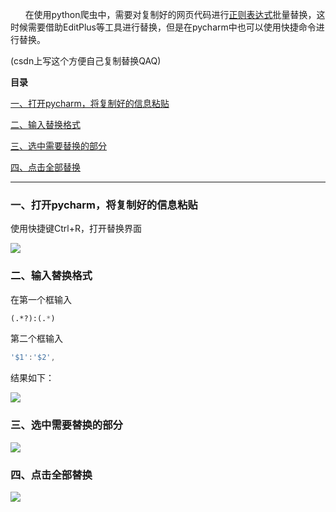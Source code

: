  

      在使用python爬虫中，需要对复制好的网页代码进行[正则表达式](https://so.csdn.net/so/search?q=%E6%AD%A3%E5%88%99%E8%A1%A8%E8%BE%BE%E5%BC%8F&spm=1001.2101.3001.7020)批量替换，这时候需要借助EditPlus等工具进行替换，但是在pycharm中也可以使用快捷命令进行替换。

(csdn上写这个方便自己复制替换QAQ)

**目录**

[一、打开pycharm，将复制好的信息粘贴](#t0)

[二、输入替换格式](#t1)

[三、选中需要替换的部分](#t2)

[四、点击全部替换](#t3)

* * *

### 一、打开pycharm，将复制好的信息粘贴

使用快捷键Ctrl+R，打开替换界面

![](https://i-blog.csdnimg.cn/blog_migrate/d9bcf58228fe59077b9bcc0a6398f31c.png)

### 二、输入替换格式

在第一个框输入

```lisp
(.*?):(.*)
```

第二个框输入

```dart
'$1':'$2',
```

结果如下：

![](https://i-blog.csdnimg.cn/blog_migrate/22aff3e519b2c247667f21b63b4748f6.png)

### 三、选中需要替换的部分

![](https://i-blog.csdnimg.cn/blog_migrate/fe2aaa1c17d1157cd0052078f626b231.png)

### 四、点击全部替换

![](https://i-blog.csdnimg.cn/blog_migrate/52e747abe558b49f7ccb93e6f7a9d0c5.png)


